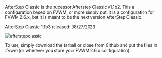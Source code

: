 AfterStep Classic is the sucessor Afterstep Classic v1.1b2. This a configuration based on FVWM, or more simply put, it is a configuration for FVWM 2.6.x, but it is meant to be the next version AfterStep Classic.

AfterStep Classic 1.1b3  released: 08/27/2023

![afterstepclassic](https://github.com/woomia/fvwmstep/assets/1365979/7c6f23bf-5692-4efb-99ba-fc253efcc6c0)



To use, simply download the tarball or clone from Github and put the files in .fvwm (or wherever you store your FVWM 2.6.x configuration).


